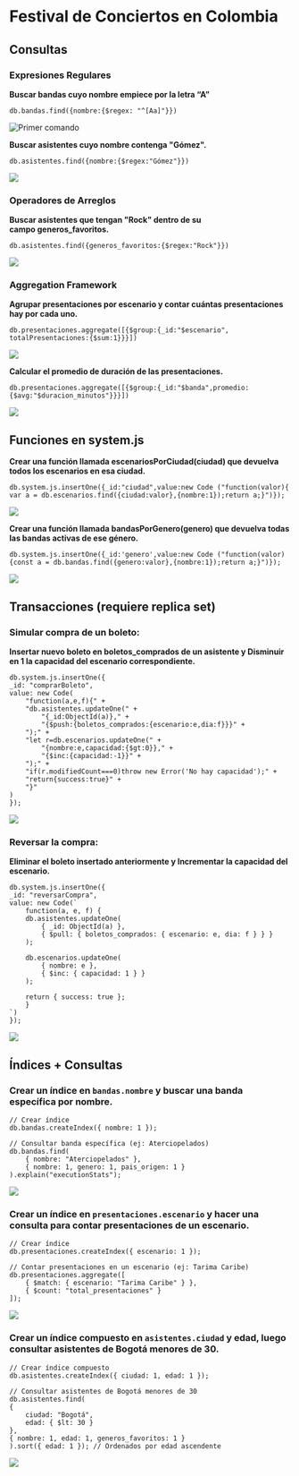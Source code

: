 # Festival de Conciertos en Colombia

## Consultas

### Expresiones Regulares

**Buscar bandas cuyo nombre empiece por la letra “A”**  

    db.bandas.find({nombre:{$regex: "^[Aa]"}})
![Primer comando](capturas/1.png)

**Buscar asistentes cuyo nombre contenga "Gómez".**  

    db.asistentes.find({nombre:{$regex:"Gómez"}})
![](capturas/2.png)

### Operadores de Arreglos

**Buscar asistentes que tengan "Rock" dentro de su campo generos_favoritos.**  

    db.asistentes.find({generos_favoritos:{$regex:"Rock"}})
![](capturas/3.png)

### Aggregation Framework

**Agrupar presentaciones por escenario y contar cuántas presentaciones hay por cada uno.**  

    db.presentaciones.aggregate([{$group:{_id:"$escenario", totalPresentaciones:{$sum:1}}}])
![](capturas/4.png)

**Calcular el promedio de duración de las presentaciones.**  

    db.presentaciones.aggregate([{$group:{_id:"$banda",promedio:{$avg:"$duracion_minutos"}}}])
![](capturas/5.png)

## Funciones en system.js

**Crear una función llamada escenariosPorCiudad(ciudad) que devuelva todos los escenarios en esa ciudad.** 

    db.system.js.insertOne({_id:"ciudad",value:new Code ("function(valor){ var a = db.escenarios.find({ciudad:valor},{nombre:1});return a;}")});
![](capturas/6.png)

**Crear una función llamada bandasPorGenero(genero) que devuelva todas las bandas activas de ese género.** 

    db.system.js.insertOne({_id:'genero',value:new Code ("function(valor){const a = db.bandas.find({genero:valor},{nombre:1});return a;}")});
![](capturas/7.png)

## Transacciones (requiere replica set)

### Simular compra de un boleto:

**Insertar nuevo boleto en boletos_comprados de un asistente y Disminuir en 1 la capacidad del escenario correspondiente.**

    db.system.js.insertOne({
    _id: "comprarBoleto",
    value: new Code(
        "function(a,e,f){" +
        "db.asistentes.updateOne(" +
            "{_id:ObjectId(a)}," +
            "{$push:{boletos_comprados:{escenario:e,dia:f}}}" +
        ");" +
        "let r=db.escenarios.updateOne(" +
            "{nombre:e,capacidad:{$gt:0}}," +
            "{$inc:{capacidad:-1}}" +
        ");" +
        "if(r.modifiedCount===0)throw new Error('No hay capacidad');" +
        "return{success:true}" +
        "}"
    )
    });


![](capturas/8.png)

### Reversar la compra:

**Eliminar el boleto insertado anteriormente y Incrementar la capacidad del escenario.**

    db.system.js.insertOne({
    _id: "reversarCompra",
    value: new Code(`
        function(a, e, f) {
        db.asistentes.updateOne(
            { _id: ObjectId(a) },
            { $pull: { boletos_comprados: { escenario: e, dia: f } } }
        );
        
        db.escenarios.updateOne(
            { nombre: e },
            { $inc: { capacidad: 1 } }
        );
        
        return { success: true };
        }
    `)
    });

![](capturas/9.png)

## Índices + Consultas

### Crear un índice en `bandas.nombre` y buscar una banda específica por nombre.

    // Crear índice
    db.bandas.createIndex({ nombre: 1 });

    // Consultar banda específica (ej: Aterciopelados)
    db.bandas.find(
        { nombre: "Aterciopelados" },
        { nombre: 1, genero: 1, pais_origen: 1 }
    ).explain("executionStats");

![](capturas/10.png)

### Crear un índice en `presentaciones.escenario` y hacer una consulta para contar presentaciones de un escenario.

    // Crear índice
    db.presentaciones.createIndex({ escenario: 1 });

    // Contar presentaciones en un escenario (ej: Tarima Caribe)
    db.presentaciones.aggregate([
        { $match: { escenario: "Tarima Caribe" } },
        { $count: "total_presentaciones" }
    ]);

![](capturas/11.png)

### Crear un índice compuesto en `asistentes.ciudad` y edad, luego consultar asistentes de Bogotá menores de 30.   

    // Crear índice compuesto
    db.asistentes.createIndex({ ciudad: 1, edad: 1 });

    // Consultar asistentes de Bogotá menores de 30
    db.asistentes.find(
    { 
        ciudad: "Bogotá",
        edad: { $lt: 30 }
    },
    { nombre: 1, edad: 1, generos_favoritos: 1 }
    ).sort({ edad: 1 }); // Ordenados por edad ascendente

![](capturas/12.png)
